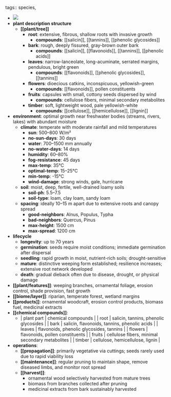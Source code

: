 tags:: species,

- ![](https://jade-gentle-pony-196.mypinata.cloud/ipfs/bafybeic7vt6obmnp2irkmngdcbok65d73jgt6u5u35i6yieaws7vzl5duq)
- **plant description structure**
	- **[[plant/tree]]**
		- **root**: extensive, fibrous, shallow roots with invasive growth
			- **compounds**: [[salicin]], [[tannins]], [[phenolic glycosides]]
		- **bark**: rough, deeply fissured, gray-brown outer bark
			- **compounds**: [[salicin]], [[flavonoids]], [[tannins]], [[phenolic acids]]
		- **leaves**: narrow-lanceolate, long-acuminate, serrated margins, pendulous, bright green
			- **compounds**: [[flavonoids]], [[phenolic glycosides]], [[tannins]]
		- **flowers**: dioecious catkins, inconspicuous, yellowish-green
			- **compounds**: [[flavonoids]], pollen constituents
		- **fruits**: capsules with small, cottony seeds dispersed by wind
			- **compounds**: cellulose fibers, minimal secondary metabolites
		- **timber**: soft, lightweight wood, pale yellowish-white
			- **compounds**: [[cellulose]], [[hemicellulose]], [[lignin]]
- **environment**: optimal growth near freshwater bodies (streams, rivers, lakes) with abundant moisture
	- **climate**: temperate with moderate rainfall and mild temperatures
		- **sun**: 500–800 W/m²
		- **no-sun-days**: 30 days
		- **water**: 700–1500 mm annually
		- **no-water-days**: 14 days
		- **humidity**: 60–80%
		- **fog-resistance**: 45 days
		- **max-temp**: 35°C
		- **optimal-temp**: 15–25°C
		- **min-temp**: -15°C
		- **wind-damage**: strong winds, gale, hurricane
	- **soil**: moist, deep, fertile, well-drained loamy soils
		- **soil-ph**: 5.5–7.5
		- **soil-type**: loam, clay loam, sandy loam
	- **spacing**: ideally 10–15 m apart due to extensive roots and canopy spread
		- **good-neighbors**: Alnus, Populus, Typha
		- **bad-neighbors**: Quercus, Pinus
		- **max-height**: 1500 cm
		- **max-spread**: 1200 cm
- **lifecycle**
	- **longevity**: up to 70 years
	- **germination**: seeds require moist conditions; immediate germination after dispersal
	- **seedling**: rapid growth in moist, nutrient-rich soils; drought-sensitive
	- **mature**: distinctive weeping form established; resilience increases; extensive root network developed
	- **death**: gradual dieback often due to disease, drought, or physical damage
- **[[plant/features]]**: weeping branches, ornamental foliage, erosion control, shade provision, fast growth
- **[[biome/layer]]**: riparian, temperate forest, wetland margins
- **[[products]]**: ornamental woodcraft, erosion control products, biomass fuel, medicinal extracts
- **[[chemical compounds]]**:
	- | plant part | chemical compounds |
	  | root | salicin, tannins, phenolic glycosides |
	  | bark | salicin, flavonoids, tannins, phenolic acids |
	  | leaves | flavonoids, phenolic glycosides, tannins |
	  | flowers | flavonoids, pollen constituents |
	  | fruits | cellulose fibers, minimal secondary metabolites |
	  | timber | cellulose, hemicellulose, lignin |
- **operations**:
	- **[[propagation]]**: primarily vegetative via cuttings; seeds rarely used due to rapid viability loss
	- **[[maintenance]]**: regular pruning to maintain shape, remove diseased limbs, and monitor root spread
	- **[[harvest]]**:
		- ornamental wood selectively harvested from mature trees
		- biomass from branches collected after pruning
		- medicinal extracts from bark sustainably harvested